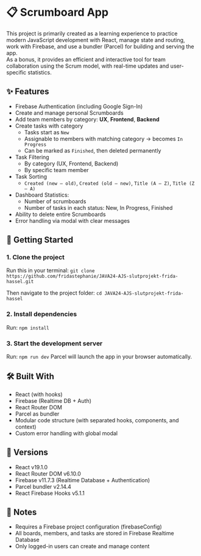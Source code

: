 # 📋 Scrumboard App
This project is primarily created as a learning experience to practice modern JavaScript development with React, manage state and routing, work with Firebase, and use a bundler (Parcel) for building and serving the app.  
As a bonus, it provides an efficient and interactive tool for team collaboration using the Scrum model, with real-time updates and user-specific statistics.

## ✨ Features
- Firebase Authentication (including Google Sign-In)
- Create and manage personal Scrumboards
- Add team members by category: **UX**, **Frontend**, **Backend**
- Create tasks with category
  - Tasks start as `New`
  - Assignable to members with matching category → becomes `In Progress`
  - Can be marked as `Finished`, then deleted permanently
- Task Filtering
  - By category (UX, Frontend, Backend)
  - By specific team member
- Task Sorting
  - `Created (new – old)`, `Created (old – new)`, `Title (A – Z)`, `Title (Z – A)`
- Dashboard Statistics:
  - Number of scrumboards
  - Number of tasks in each status: New, In Progress, Finished
- Ability to delete entire Scrumboards
- Error handling via modal with clear messages

## 🚀 Getting Started
### 1. Clone the project
Run this in your terminal:
`git clone https://github.com/fridastephanie/JAVA24-AJS-slutprojekt-frida-hassel.git`

Then navigate to the project folder:
`cd JAVA24-AJS-slutprojekt-frida-hassel`

### 2. Install dependencies
Run:
`npm install`

### 3. Start the development server
Run:
`npm run dev`
Parcel will launch the app in your browser automatically.

## 🛠 Built With
- React (with hooks)
- Firebase (Realtime DB + Auth)
- React Router DOM
- Parcel as bundler
- Modular code structure (with separated hooks, components, and context)
- Custom error handling with global modal

## 🔧 Versions
- React v19.1.0
- React Router DOM v6.10.0
- Firebase v11.7.3 (Realtime Database + Authentication)
- Parcel bundler v2.14.4
- React Firebase Hooks v5.1.1

## 🔐 Notes
- Requires a Firebase project configuration (firebaseConfig)
- All boards, members, and tasks are stored in Firebase Realtime Database
- Only logged-in users can create and manage content
